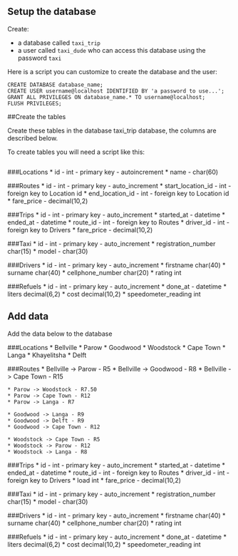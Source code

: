 ## Setup the database

Create:
* a database called ```taxi_trip```
* a user called ```taxi_dude``` who can access this database using the password ```taxi```

Here is a script you can customize to create the database and the user:

```
CREATE DATABASE database_name;
CREATE USER username@localhost IDENTIFIED BY 'a password to use...';
GRANT ALL PRIVILEGES ON database_name.* TO username@localhost;
FLUSH PRIVILEGES;
```

##Create the tables

Create these tables in the database taxi_trip database, the columns are described below.

To create tables you will need a script like this:

```

```

###Locations
	* id - int - primary key - autoincrement
	* name - char(60)

###Routes
	* id - int - primary key - auto_increment
	* start_location_id - int - foreign key to Location id
	* end_location_id - int - foreign key to Location id
	* fare_price - decimal(10,2)

###Trips
	* id - int - primary key - auto_increment
	* started_at - datetime
	* ended_at - datetime
	* route_id - int - foreign key to Routes
	* driver_id - int - foreign key to Drivers
	* fare_price - decimal(10,2)

###Taxi
	* id - int - primary key - auto_increment
	* registration_number char(15)
	* model - char(30)

###Drivers
	* id - int - primary key - auto_increment
	* firstname char(40)
	* surname char(40)
	* cellphone_number char(20)
	* rating int

###Refuels 
	* id - int - primary key - auto_increment
	* done_at - datetime
	* liters decimal(6,2)
	* cost decimal(10,2)
	* speedometer_reading int

## Add data

Add the data below to the database

###Locations
	* Bellville
	* Parow
	* Goodwood
	* Woodstock
	* Cape Town
	* Langa
	* Khayelitsha
	* Delft

###Routes
	* Bellville -> Parow - R5
	* Bellville -> Goodwood - R8
	* Bellville -> Cape Town - R15

	* Parow -> Woodstock - R7.50
	* Parow -> Cape Town - R12
	* Parow -> Langa - R7
	
	* Goodwood -> Langa - R9
	* Goodwood -> Delft - R9
	* Goodwood -> Cape Town - R12
	
	* Woodstock -> Cape Town - R5
	* Woodstock -> Parow - R12
	* Woodstock -> Langa - R8
	
###Trips
	* id - int - primary key - auto_increment
	* started_at - datetime
	* ended_at - datetime
	* route_id - int - foreign key to Routes
	* driver_id - int - foreign key to Drivers
	* load int
	* fare_price - decimal(10,2)

###Taxi
	* id - int - primary key - auto_increment
	* registration_number char(15)
	* model - char(30)

###Drivers
	* id - int - primary key - auto_increment
	* firstname char(40)
	* surname char(40)
	* cellphone_number char(20)
	* rating int

###Refuels 
	* id - int - primary key - auto_increment
	* done_at - datetime
	* liters decimal(6,2)
	* cost decimal(10,2)
	* speedometer_reading int

